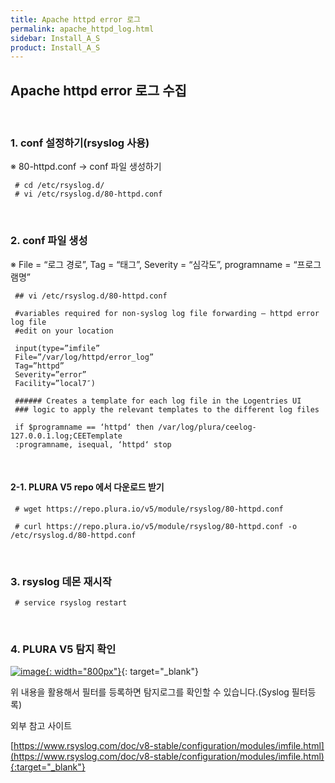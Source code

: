 ```yaml
---
title: Apache httpd error 로그
permalink: apache_httpd_log.html
sidebar: Install_A_S
product: Install_A_S
---
```


## Apache httpd error 로그 수집

<br />

### 1. conf 설정하기(rsyslog 사용)
※ 80-httpd.conf → conf 파일 생성하기

     # cd /etc/rsyslog.d/
     # vi /etc/rsyslog.d/80-httpd.conf

<br />

### 2. conf 파일 생성
※ File = “로그 경로”, Tag = “태그”, Severity = “심각도”, programname = “프로그램명”

     ## vi /etc/rsyslog.d/80-httpd.conf

     #variables required for non-syslog log file forwarding – httpd error log file
     #edit on your location

     input(type=”imfile”
     File=”/var/log/httpd/error_log”
     Tag=”httpd”
     Severity=”error”
     Facility=”local7″)

     ###### Creates a template for each log file in the Logentries UI
     ### logic to apply the relevant templates to the different log files

     if $programname == ‘httpd‘ then /var/log/plura/ceelog-127.0.0.1.log;CEETemplate
     :programname, isequal, ‘httpd‘ stop

<br />

#### 2-1. PLURA V5 repo 에서 다운로드 받기

     # wget https://repo.plura.io/v5/module/rsyslog/80-httpd.conf

     # curl https://repo.plura.io/v5/module/rsyslog/80-httpd.conf -o /etc/rsyslog.d/80-httpd.conf

<br />

### 3. rsyslog 데몬 재시작

     # service rsyslog restart

<br />

### 4. PLURA V5 탐지 확인
[![image](/docs/images/Ins_G/apache_httpd_err/1.png){: width="800px"}](/docs/images/Ins_G/apache_httpd_err/1.png){: target="_blank"}


위 내용을 활용해서 필터를 등록하면 탐지로그를 확인할 수 있습니다.(Syslog 필터등록)

외부 참고 사이트

[https://www.rsyslog.com/doc/v8-stable/configuration/modules/imfile.html](https://www.rsyslog.com/doc/v8-stable/configuration/modules/imfile.html){:target="_blank"}